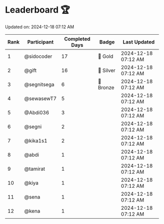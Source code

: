 # Leaderboard 🏆

Updated on: 2024-12-18 07:12 AM

| Rank | Participant       | Completed Days | Badge      | Last Updated         |
|------|-------------------|----------------|------------|----------------------|
| 1    | @sidocoder        | 17             | 🏅 Gold     | 2024-12-18 07:12 AM |
| 2    | @gift             | 16             | 🥈 Silver   | 2024-12-18 07:12 AM |
| 3    | @segnitsega       | 6              | 🥉 Bronze   | 2024-12-18 07:12 AM |
| 4    | @sewasewT7        | 5              |            | 2024-12-18 07:12 AM |
| 5    | @Abdi036          | 3              |            | 2024-12-18 07:12 AM |
| 6    | @segni            | 2              |            | 2024-12-18 07:12 AM |
| 7    | @kika1s1          | 2              |            | 2024-12-18 07:12 AM |
| 8    | @abdi             | 1              |            | 2024-12-18 07:12 AM |
| 9    | @tamirat          | 1              |            | 2024-12-18 07:12 AM |
| 10   | @kiya             | 1              |            | 2024-12-18 07:12 AM |
| 11   | @sena             | 1              |            | 2024-12-18 07:12 AM |
| 12   | @kena             | 1              |            | 2024-12-18 07:12 AM |
